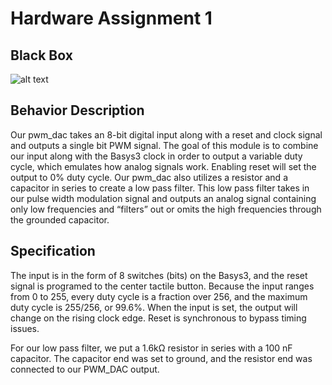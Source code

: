 # Hardware Assignment 1

## Black Box
![alt text](https://i.imgur.com/tgZzCk0.png)

## Behavior Description

Our pwm_dac takes an 8-bit digital input along with a reset and clock signal and outputs a single bit PWM signal. The goal of this module is to combine our input along with the Basys3 clock in order to output a variable duty cycle, which emulates how analog signals work. Enabling reset will set the output to 0% duty cycle. Our pwm_dac also utilizes a resistor and a capacitor in series to create a low pass filter. This low pass filter takes in our pulse width modulation signal and outputs an analog signal containing only low frequencies and “filters” out or omits the high frequencies through the grounded capacitor.

## Specification

The input is in the form of 8 switches (bits) on the Basys3, and the reset signal is programed to the center tactile button. Because the input ranges from 0 to 255, every duty cycle is a fraction over 256, and the maximum duty cycle is 255/256, or 99.6%. When the input is set, the output will change on the rising clock edge. Reset is synchronous to bypass timing issues.

For our low pass filter, we put a 1.6kΩ resistor in series with a 100 nF capacitor. The capacitor end was set to ground, and the resistor end was connected to our PWM_DAC output.
